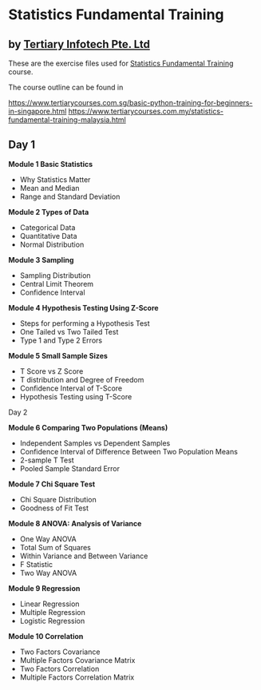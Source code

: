 # Statistics Fundamental Training
## by [Tertiary Infotech Pte. Ltd](https://www.tertiarycourses.com.sg/)

These are the exercise files used for [Statistics Fundamental Training](https://www.tertiarycourses.com.sg/basic-python-training-for-beginners-in-singapore.html) course. 

The course outline can be found in 

https://www.tertiarycourses.com.sg/basic-python-training-for-beginners-in-singapore.html
https://www.tertiarycourses.com.my/statistics-fundamental-training-malaysia.html

<h2>Day 1</h2>
<p><strong>Module 1 Basic Statistics</strong></p>
<ul>
<li>Why Statistics Matter</li>
<li>Mean and Median</li>
<li>Range and Standard Deviation</li>
</ul>
<p><strong>Module 2 Types of Data</strong></p>
<ul>
<li>Categorical Data</li>
<li>Quantitative Data</li>
<li>Normal Distribution</li>
</ul>
<p><strong>Module 3 Sampling</strong> </p>
<ul>
<li>Sampling Distribution</li>
<li>Central Limit Theorem</li>
<li>Confidence Interval</li>
</ul>
<p><strong>Module 4 Hypothesis Testing Using Z-Score</strong></p>
<ul>
<li>Steps for performing a Hypothesis Test</li>
<li>One Tailed vs Two Tailed Test</li>
<li>Type 1 and Type 2 Errors</li>
</ul>
<p><strong>Module 5 Small Sample Sizes</strong></p>
<ul>
<li>T Score vs Z Score</li>
<li>T distribution and Degree of Freedom</li>
<li>Confidence Interval of T-Score</li>
<li>Hypothesis Testing using T-Score</li>
</ul>
<p>Day 2</p>
<p><strong>Module 6 Comparing Two Populations (Means)</strong></p>
<ul>
<li>Independent Samples vs Dependent Samples</li>
<li>Confidence Interval of Difference Between Two Population Means</li>
<li>2-sample T Test</li>
<li>Pooled Sample Standard Error</li>
</ul>
<p><strong>Module 7 Chi Square Test</strong> </p>
<ul>
<li>Chi Square Distribution</li>
<li>Goodness of Fit Test</li>
</ul>
<p><strong>Module 8 ANOVA: Analysis of Variance</strong></p>
<ul>
<li>One Way ANOVA</li>
<li>Total Sum of Squares</li>
<li>Within Variance and Between Variance</li>
<li>F Statistic</li>
<li>Two Way ANOVA</li>
</ul>
<p><strong>Module 9 Regression</strong> </p>
<ul>
<li>Linear Regression</li>
<li>Multiple Regression</li>
<li>Logistic Regression</li>
</ul>
<p><strong>Module 10 Correlation</strong></p>
<ul>
<li>Two Factors Covariance</li>
<li>Multiple Factors Covariance Matrix</li>
<li>Two Factors Correlation</li>
<li>Multiple Factors Correlation Matrix</li>
</ul>

